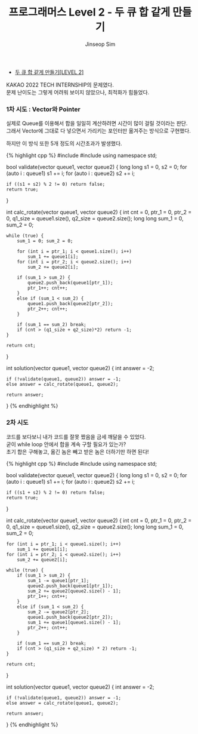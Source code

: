 ﻿---
layout: post
title: "프로그래머스 Level 2 - 두 큐 합 같게 만들기"
categories: Programmers
tags: [cpp]
author:
  - Jinseop Sim
---
- [두 큐 합 같게 만들기[LEVEL 2]](https://school.programmers.co.kr/learn/courses/30/lessons/118667)  

KAKAO 2022 TECH INTERNSHIP의 문제였다.  
문제 난이도는 그렇게 어려워 보이지 않았으나, 최적화가 힘들었다.  

### 1차 시도 : Vector와 Pointer
실제로 Queue를 이용해서 합을 일일히 계산하려면 시간이 많이 걸릴 것이라는 판단.  
그래서 Vector에 그대로 다 넣으면서 가리키는 포인터만 옮겨주는 방식으로 구현했다.  

하지만 이 방식 또한 5개 정도의 시간초과가 발생했다.  

{% highlight cpp %}
#include <string>
#include <vector>
using namespace std;

bool validate(vector<int> queue1, vector<int> queue2) {
    long long s1 = 0, s2 = 0;
    for (auto i : queue1)
        s1 += i;
    for (auto i : queue2)
        s2 += i;

    if ((s1 + s2) % 2 != 0) return false;
    return true;
}

int calc_rotate(vector<int> queue1, vector<int> queue2) {
    int cnt = 0, ptr_1 = 0, ptr_2 = 0, q1_size = queue1.size(), q2_size = queue2.size();
    long long sum_1 = 0, sum_2 = 0;

    while (true) {
        sum_1 = 0; sum_2 = 0;

        for (int i = ptr_1; i < queue1.size(); i++)
            sum_1 += queue1[i];
        for (int i = ptr_2; i < queue2.size(); i++)
            sum_2 += queue2[i];

        if (sum_1 > sum_2) {
            queue2.push_back(queue1[ptr_1]);
            ptr_1++; cnt++;
        }
        else if (sum_1 < sum_2) {
            queue1.push_back(queue2[ptr_2]);
            ptr_2++; cnt++;
        }

        if (sum_1 == sum_2) break;
        if (cnt > (q1_size + q2_size)*2) return -1;
    }

    return cnt;
}

int solution(vector<int> queue1, vector<int> queue2) {
    int answer = -2;

    if (!validate(queue1, queue2)) answer = -1;
    else answer = calc_rotate(queue1, queue2);

    return answer;
}
{% endhighlight %}


### 2차 시도
코드를 보다보니 내가 코드를 잘못 짰음을 금세 깨달을 수 있었다.  
굳이 while loop 안에서 합을 계속 구할 필요가 있는가?  
초기 합은 구해놓고, 옮긴 놈은 빼고 받은 놈은 더하기만 하면 된다!  

{% highlight cpp %}
#include <string>
#include <vector>
using namespace std;

bool validate(vector<int> queue1, vector<int> queue2) {
    long long s1 = 0, s2 = 0;
    for (auto i : queue1)
        s1 += i;
    for (auto i : queue2)
        s2 += i;

    if ((s1 + s2) % 2 != 0) return false;
    return true;
}

int calc_rotate(vector<int> queue1, vector<int> queue2) {
    int cnt = 0, ptr_1 = 0, ptr_2 = 0, q1_size = queue1.size(), q2_size = queue2.size();
    long long sum_1 = 0, sum_2 = 0;

    for (int i = ptr_1; i < queue1.size(); i++)
        sum_1 += queue1[i];
    for (int i = ptr_2; i < queue2.size(); i++)
        sum_2 += queue2[i];

    while (true) {
        if (sum_1 > sum_2) {
            sum_1 -= queue1[ptr_1];
            queue2.push_back(queue1[ptr_1]);
            sum_2 += queue2[queue2.size() - 1];
            ptr_1++; cnt++;
        }
        else if (sum_1 < sum_2) {
            sum_2 -= queue2[ptr_2];
            queue1.push_back(queue2[ptr_2]);
            sum_1 += queue1[queue1.size() - 1];
            ptr_2++; cnt++;
        }

        if (sum_1 == sum_2) break;
        if (cnt > (q1_size + q2_size) * 2) return -1;
    }

    return cnt;
}

int solution(vector<int> queue1, vector<int> queue2) {
    int answer = -2;

    if (!validate(queue1, queue2)) answer = -1;
    else answer = calc_rotate(queue1, queue2);

    return answer;
}
{% endhighlight %}